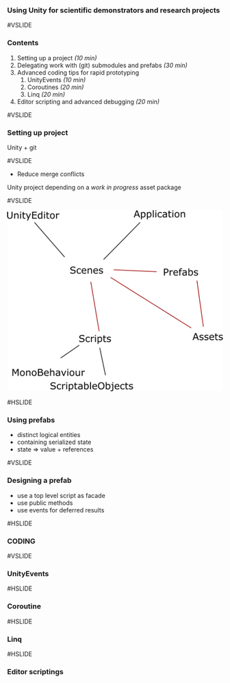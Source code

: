 ### Using Unity for scientific demonstrators and research projects

#VSLIDE

### Contents

1. Setting up a project _(10 min)_
2. Delegating work with (git) submodules and prefabs _(30 min)_
3. Advanced coding tips for rapid prototyping
    1. UnityEvents _(10 min)_
    2. Coroutines _(20 min)_
    3. Linq _(20 min)_
4. Editor scripting and advanced debugging _(20 min)_

#VSLIDE

### Setting up project

Unity + git

#VSLIDE

- Reduce merge conflicts

Unity project depending on a _work in progress_ asset package

#VSLIDE

![Logo](img/overview.png)

#HSLIDE

### Using prefabs

- distinct logical entities 
- containing serialized state 
- state => value + references

#VSLIDE

### Designing a prefab

- use a top level script as facade
- use public methods 
- use events for deferred results 

#HSLIDE

### CODING

#VSLIDE

### UnityEvents

#HSLIDE

### Coroutine

#HSLIDE

### Linq

#HSLIDE

### Editor scriptings
